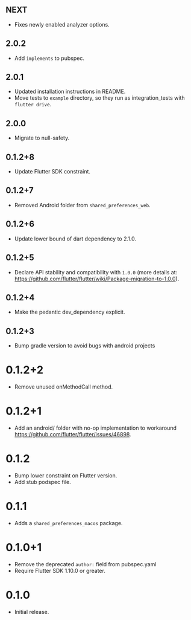 ## NEXT

* Fixes newly enabled analyzer options.

## 2.0.2

* Add `implements` to pubspec.

## 2.0.1

* Updated installation instructions in README.
* Move tests to `example` directory, so they run as integration_tests with `flutter drive`.

## 2.0.0

* Migrate to null-safety.

## 0.1.2+8

* Update Flutter SDK constraint.

## 0.1.2+7

* Removed Android folder from `shared_preferences_web`.

## 0.1.2+6

* Update lower bound of dart dependency to 2.1.0.

## 0.1.2+5

* Declare API stability and compatibility with `1.0.0` (more details at: https://github.com/flutter/flutter/wiki/Package-migration-to-1.0.0).

## 0.1.2+4

* Make the pedantic dev_dependency explicit.

## 0.1.2+3

* Bump gradle version to avoid bugs with android projects

# 0.1.2+2

* Remove unused onMethodCall method.

# 0.1.2+1

* Add an android/ folder with no-op implementation to workaround https://github.com/flutter/flutter/issues/46898.

# 0.1.2

* Bump lower constraint on Flutter version.
* Add stub podspec file.

# 0.1.1

* Adds a `shared_preferences_macos` package.

# 0.1.0+1

- Remove the deprecated `author:` field from pubspec.yaml
- Require Flutter SDK 1.10.0 or greater.

# 0.1.0

- Initial release.
